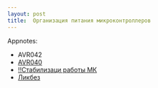 ```yaml
---
layout: post
title:  Организация питания микроконтроллеров
---
```


Appnotes:

- AVR042
- [AVR040](http://www.atmel.com/images/Atmel-1619-EMC-Design-Considerations_ApplicationNote_AVR040.pdf)
- [!!Стабилизаци работы МК](http://myrobot.ru/articles/mc_stab.php)
- [Ликбез](http://easyelectronics.ru/podklyuchenie-mikrokontrollera-likbez.html)
